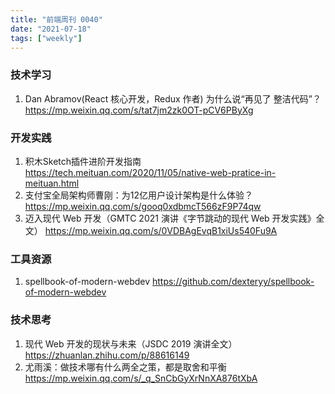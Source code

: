 ```yaml
---
title: "前端周刊 0040"
date: "2021-07-18"
tags: ["weekly"]
---
```


### 技术学习
1. Dan Abramov(React 核心开发，Redux 作者) 为什么说“再见了 整洁代码”？ https://mp.weixin.qq.com/s/tat7jm2zk0OT-pCV6PByXg

### 开发实践
1. 积木Sketch插件进阶开发指南 https://tech.meituan.com/2020/11/05/native-web-pratice-in-meituan.html
2. 支付宝全局架构师曹刚：为12亿用户设计架构是什么体验？ https://mp.weixin.qq.com/s/gooq0xdbmcT566zF9P74qw
3. 迈入现代 Web 开发（GMTC 2021 演讲《字节跳动的现代 Web 开发实践》全文） https://mp.weixin.qq.com/s/0VDBAgEvqB1xiUs540Fu9A

### 工具资源
1. spellbook-of-modern-webdev https://github.com/dexteryy/spellbook-of-modern-webdev

### 技术思考
1. 现代 Web 开发的现状与未来（JSDC 2019 演讲全文） https://zhuanlan.zhihu.com/p/88616149
2. 尤雨溪：做技术哪有什么两全之策，都是取舍和平衡 https://mp.weixin.qq.com/s/_q_SnCbGyXrNnXA876tXbA

